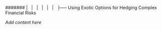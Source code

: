####### |   |   |   |   |   |   ├── Using Exotic Options for Hedging Complex Financial Risks

*Add content here*